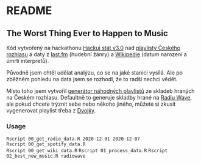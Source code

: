 # README

## The Worst Thing Ever to Happen to Music

Kód vytvořený na hackathonu [Hackuj stát v3.0](https://hackujstat.cz/) 
nad [playlisty Českého rozhlasu](https://data.irozhlas.cz/opendata/) a 
daty z [last.fm](https://www.last.fm/home) (hudební žánry) a [Wikipedie](https://cs.wikipedia.org/wiki/Hlavn%C3%AD_strana) (datum narození a úmrtí interpretů).  

Původně jsem chtěl udělat analýzu, co se na jaké stanici vysílá. 
Ale po zběžném pohledu na data jsem se rozhodl, že to radši nechci vědět.  

Místo toho jsem vytvořil [generátor náhodných playlistů](http://skvrnami.github.io/playlist/)
ze skladeb hraných na Českém rozhlasu. Defaultně to generuje skladby hrané
na [Radiu Wave](https://wave.rozhlas.cz/), ale pokud chcete trýznit sebe nebo 
někoho jiného, můžete si zkusit vygenerovat playlist třeba z [Dvojky](https://dvojka.rozhlas.cz/).  

### Usage

`Rscript 00_get_radio_data.R 2020-12-01 2020-12-07`  
`Rscript 00_get_spotify_data.R`  
`Rscript 00_get_wiki_data.R`
`Rscript 01_process_data.R`
`Rscript 02_best_new_music.R radiowave`
